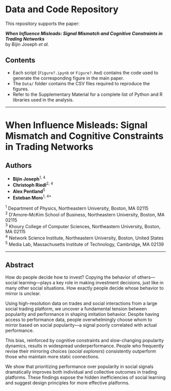 # Data and Code Repository

This repository supports the paper:

**_When Influence Misleads: Signal Mismatch and Cognitive Constraints in Trading Networks_**  
by Bijin Joseph *et al.*

## Contents

- Each script (`Figure?.ipynb` or `Figure?.Rmd`) contains the code used to generate the corresponding figure in the main paper.  
- The `Data/` folder contains the CSV files required to reproduce the figures.  
- Refer to the Supplementary Material for a complete list of Python and R libraries used in the analysis.

---

# When Influence Misleads: Signal Mismatch and Cognitive Constraints in Trading Networks

## Authors

- **Bijin Joseph**<sup>1, 4</sup>  
- **Christoph Riedl**<sup>2, 4</sup>  
- **Alex Pentland**<sup>5</sup>  
- **Esteban Moro**<sup>1, 4*</sup>  

<sup>1</sup> Department of Physics, Northeastern University, Boston, MA 02115  
<sup>2</sup> D'Amore–McKim School of Business, Northeastern University, Boston, MA 02115  
<sup>3</sup> Khoury College of Computer Sciences, Northeastern University, Boston, MA 02115  
<sup>4</sup> Network Science Institute, Northeastern University, Boston, United States  
<sup>5</sup> Media Lab, Massachusetts Institute of Technology, Cambridge, MA 02139  

---

## Abstract

How do people decide how to invest? Copying the behavior of others—social learning—plays a key role in making investment decisions, just like in many other social situations. How exactly people decide whose behavior to mirror is unclear.

Using high-resolution data on trades and social interactions from a large social trading platform, we uncover a fundamental tension between popularity and performance in shaping imitation behavior. Despite having access to performance data, people overwhelmingly choose whom to mirror based on social popularity—a signal poorly correlated with actual performance.

This bias, reinforced by cognitive constraints and slow-changing popularity dynamics, results in widespread underperformance. People who frequently revise their mirroring choices (*social explorers*) consistently outperform those who maintain more static connections.

We show that prioritizing performance over popularity in social signals dramatically improves both individual and collective outcomes in trading platforms. These findings expose the hidden inefficiencies of social learning and suggest design principles for more effective platforms.
